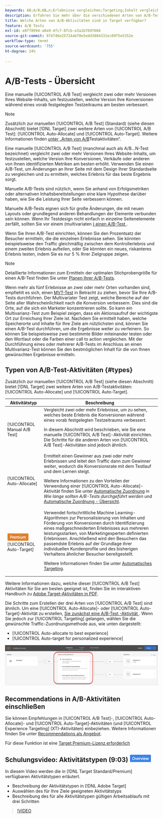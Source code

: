 ```yaml
---
keywords: AB;A/B;AB…n;Erlebnisse vergleichen;Targeting;Inhalt vergleichen;Automatisches Targeting;Automatische Zuordnung
description: Erfahren Sie mehr über die verschiedenen Arten von A/B-Test -Aktivitäten in Adobe [!DNL Target]  Manuell, Automatische Zuordnung und Automatisches Targeting. Wählen Sie die für Sie richtige aus.
title: Welche Arten von A/B-Aktivitäten sind in Target verfügbar?
feature: A/B Tests
exl-id: e8ff8994-a0a9-4fc7-8fcb-e3a1b7697604
source-git-commit: 974746e25724abf0e5edd3884331ec0975e5352e
workflow-type: tm+mt
source-wordcount: '755'
ht-degree: 24%

---
```


# A/B-Tests - Übersicht

Eine manuelle [!UICONTROL A/B Test] vergleicht zwei oder mehr Versionen Ihres Website-Inhalts, um festzustellen, welche Version Ihre Konversionen während eines vorab festgelegten Testzeitraums am besten verbessert.

>[!NOTE]
>
>Zusätzlich zur manuellen [!UICONTROL A/B Test] (Standard) (siehe diesen Abschnitt) bietet [!DNL Target] zwei weitere Arten von [!UICONTROL A/B Test]: [!UICONTROL Auto-Allocate] und [!UICONTROL Auto-Target]. Weitere Informationen finden [ unter „Arten von A/B](#types)Testaktivitäten“.

Eine manuelle [!UICONTROL A/B Test] (manchmal auch als A/B…N-Test bezeichnet) vergleicht zwei oder mehr Versionen Ihres Website-Inhalts, um festzustellen, welche Version Ihre Konversionen, Verkäufe oder anderen von Ihnen identifizierten Metriken am besten erhöht. Verwenden Sie einen A/B-Test, um Änderungen an Ihrer Seite mit dem Design Ihrer Standardseite zu vergleichen und zu ermitteln, welches Erlebnis für das beste Ergebnis sorgt.

Manuelle A/B-Tests sind nützlich, wenn Sie anhand von Erfolgsmetriken oder alternativen Inhaltsbereitstellungen eine klare Hypothese darüber haben, wie Sie die Leistung Ihrer Seite verbessern können.

Manuelle A/B-Tests eignen sich für große Änderungen, die mit neuen Layouts oder grundlegend anderen Behandlungen der Elemente verbunden sein können. Wenn Ihr Testdesign nicht einfach in einzelne Seitenelemente zerfällt, sollten Sie vor einem (multivariaten [) einen A/B-Test ](/help/main/c-activities/c-multivariate-testing/multivariate-testing.md).

Wenn Sie Ihren A/B-Test einrichten, können Sie den Prozentsatz der Besucher ermitteln, die die einzelnen Erlebnisse sehen. Sie könnten beispielsweise den Traffic gleichmäßig zwischen dem Kontrollerlebnis und einem zweiten Erlebnis aufteilen, oder Sie könnten ein neues, riskanteres Erlebnis testen, indem Sie es nur 5 % Ihrer Zielgruppe zeigen.

>[!NOTE]
>
>Detaillierte Informationen zum Ermitteln der optimalen Stichprobengröße für einen A/B-Test finden Sie unter [Planen Ihrer A/B-Tests](/help/main/c-activities/t-test-ab/sample-size-determination.md).

Wenn mehr als fünf Erlebnisse an zwei oder mehr Orten vorhanden sind, empfiehlt es sich, einen [MVT-Test](/help/main/c-activities/c-multivariate-testing/multivariate-testing.md) in Betracht zu ziehen, bevor Sie Ihre A/B-Tests durchführen. Der Multivariater Test zeigt, welche Bereiche auf der Seite aller Wahrscheinlichkeit nach die Konversion verbessern. Dies sind die Orte, auf die sich ein Marketer konzentrieren sollte. So kann ein Multivarianz-Test zum Beispiel zeigen, dass ein Aktionsaufruf der wichtigste Ort zur Erreichung Ihrer Ziele ist. Nachdem Sie ermittelt haben, welche Speicherorte und Inhalte für Ihre Ziele am nützlichsten sind, können Sie einen A/B-Test durchführen, um die Ergebnisse weiter zu verfeinern. So können Sie beispielsweise zwei bestimmte Bilder miteinander testen oder den Wortlaut oder die Farben einer call to action vergleichen. Mit der Durchführung eines oder mehrerer A/B-Tests im Anschluss an einen Multivarianz-Test können Sie den bestmöglichen Inhalt für die von Ihnen gewünschten Ergebnisse ermitteln.

## Typen von A/B-Test-Aktivitäten {#types}

Zusätzlich zur manuellen [!UICONTROL A/B Test] (siehe diesen Abschnitt) bietet [!DNL Target] zwei weitere Arten von A/B-Testaktivitäten: [!UICONTROL Auto-Allocate] und [!UICONTROL Auto-Target].

| Aktivitätstyp | Beschreibung |
| --- | --- |
| [!UICONTROL Manual A/B Test] | Vergleicht zwei oder mehr Erlebnisse, um zu sehen, welches beste Erlebnis die Konversionen während eines vorab festgelegten Testzeitraums verbessert.<P>In diesem Abschnitt wird beschrieben, wie Sie eine manuelle [!UICONTROL A/B Test]-Aktivität einrichten. Die Schritte für die anderen Arten von [!UICONTROL A/B Test]-Aktivitäten sind jedoch ähnlich. |
| [!UICONTROL Auto-Allocate] | Ermittelt einen Gewinner aus zwei oder mehr Erlebnissen und leitet den Traffic dann zum Gewinner weiter, wodurch die Konversionsrate mit dem Testlauf und dem Lernen steigt.<P>Weitere Informationen zu den Vorteilen der Verwendung einer [!UICONTROL Auto-Allocate]-Aktivität finden Sie unter [Automatische Zuordnung](/help/main/c-activities/t-test-ab/sample-size-determination.md#auto-allocate) in *Wie lange sollten A/B-Tests durchgeführt werden* und [Automatische Zuordnung - Übersicht](/help/main/c-activities/automated-traffic-allocation/automated-traffic-allocation.md). |
| ![Premium-Badge](/help/main/assets/premium.png) [!UICONTROL Auto-Target] | Verwendet fortschrittliche Machine Learning-Algorithmen zur Personalisierung von Inhalten und Förderung von Konversionen durch Identifizierung eines maßgeschneiderten Erlebnisses aus mehreren leistungsstarken, von Marketingexperten definierten Erlebnissen. Anschließend wird den Besuchern das passendste Erlebnis auf der Grundlage ihrer individuellen Kundenprofile und des bisherigen Verhaltens ähnlicher Besucher bereitgestellt.<P>Weitere Informationen finden Sie unter [Automatisches Targeting](/help/main/c-activities/auto-target/auto-target-to-optimize.md). |

Weitere Informationen dazu, welche dieser [!UICONTROL A/B Test] Aktivitäten für Sie am besten geeignet ist, finden Sie im interaktiven Handbuch zu [Adobe Target-Aktivitäten in PDF](/help/main/c-activities/target-activities-guide.md).

Die Schritte zum Erstellen der drei Arten von [!UICONTROL A/B Test] sind ähnlich. Um eine [!UICONTROL Auto-Allocate]- oder [!UICONTROL Auto-Target]-Aktivität zu erstellen, [ Sie zunächst eine A/B-Test -Aktivität ](/help/main/c-activities/t-test-ab/t-test-create-ab/test-create-ab.md). Wenn Sie jedoch zur [!UICONTROL Targeting] gelangen, wählen Sie die gewünschte Traffic-Zuordnungsmethode aus, wie unten dargestellt:

* [!UICONTROL Auto-allocate to best experience]
* [!UICONTROL Auto-target for personalized experience]

![Einstellungen der Traffic-Zuordnungsmethode](/help/main/c-activities/t-test-ab/t-test-create-ab/assets/traffic-allocation-method.png)

## Recommendations in A/B-Aktivitäten einschließen

Sie können Empfehlungen in [!UICONTROL A/B Test]-, [!UICONTROL Auto-Allocate]- und [!UICONTROL Auto-Target]-Aktivitäten (und [!UICONTROL Experience Targeting] (XT)-Aktivitäten) einbeziehen. Weitere Informationen finden Sie unter [Recommendations als Angebot](/help/main/c-recommendations/recommendations-as-an-offer.md).

Für diese Funktion ist eine [Target Premium-Lizenz erforderlich](/help/main/c-intro/intro.md#premium)

## Schulungsvideo: Aktivitätstypen (9:03) ![Übersichts-Badge](/help/main/assets/overview.png)

In diesem Video werden die in [!DNL Target Standard/Premium] verfügbaren Aktivitätstypen erläutert.

* Beschreibung der Aktivitätstypen in [!DNL Adobe Target]
* Auswählen des für Ihre Ziele geeigneten Aktivitätstyps
* Beschreibung des für alle Aktivitätstypen gültigen Arbeitsablaufs mit drei Schritten

>[!VIDEO](https://video.tv.adobe.com/v/17386)
